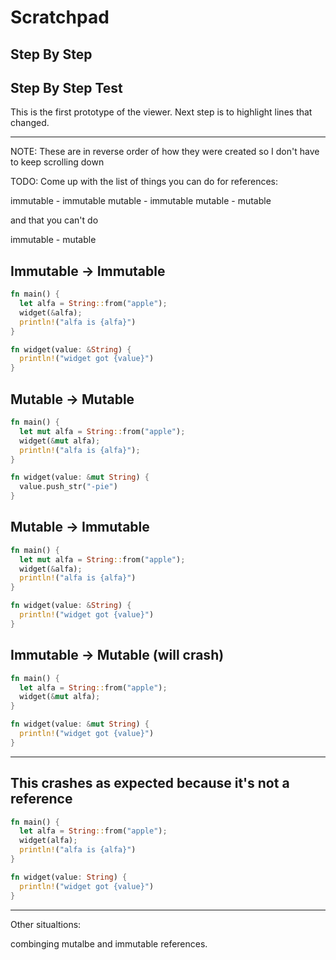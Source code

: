 # Scratchpad

## Step By Step

<script>
const rawSourceCode = `fn main() {
  let alfa = String::from("apple");
  show_value(&alfa);
  println!("alfa is {alfa}");
}

fn show_value(value: &String) { 
  println!("show_value got {value}");
}`.split('\n')


const lineSets = [
{ lines: [],
text: ""
},
{ lines: [`0_r`, `0_s`,`0_s`,`0_s`,`0_r`,`0_s`,`0_s`,`0_s`,`0_s`,],
text: "<p>here 1</p>"
},
{ lines: [`0_c`, `0_s`,`0_s`,`0_s`,`0_c`,`0_s`,`0_r`,`0_s`,`0_r`,],
text: "<p>here 1</p>"
},
{ lines: [`0_c`, `0_s`,`0_s`,`0_s`,`0_c`,`0_s`,`0_c`,`0_r`,`0_c`,],
text: "<p>here 1</p>"
},
{ lines: [`0_c`, `0_r`,`0_s`,`0_s`,`0_c`,`0_s`,`0_c`,`0_c`,`0_c`,],
text: "<p>here 1</p>"
},
{ lines: [`0_c`, `0_c`,`0_r`,`0_s`,`0_c`,`0_s`,`0_c`,`0_c`,`0_c`,],
text: "<p>here 1</p>"
},
{ lines: [`0_c`, `0_c`,`0_c`,`0_r`,`0_c`,`0_s`,`0_c`,`0_c`,`0_c`,],
text: "<p>here 1</p>"
},
{ lines: [`0_c`, `0_c`,`0_c`,`0_c`,`0_c`,`0_s`,`0_c`,`0_c`,`0_c`,],
text: "<p>here</p>"
}
]
</script>

## Step By Step Test

This is the first prototype of the viewer.
Next step is to highlight lines that changed.

<script>
let alfa_step = 0;

const renderCode = (code, lines) => {
  document.createElement("div");
  console.log('here');
  // const loc = document.getElementById('source-code');
  const loc = window['source-code'];
  console.log(loc);
}


const alfa_code = `
fn main() {
  let mut alfa = String::from("apple");
  widget(&mut alfa);
  println!("alfa is {alfa}");
}

fn widget(thing: &mut String) {
  thing.push_str("pie");
}

/// Temp stuff below

fn widget() {

`.split("\n");

const alfa_lines = [
  [1, 5, 6, 13, 9], 
  [1, 2, 5, 6, 13, 9], 
  [1, 2, 3, 5, 6, 13, 9], 
  [1, 2, 3, 5, 6, 7, 9], 
  [1, 2, 3, 5, 6, 7, 8, 9], 
  [1, 2, 3, 4, 5, 6, 7, 8, 9], 
]

const alfa_text = [
  `<p>Start with empty <code>main</code> and <code>widget</code>
  functions</p>`,
  `<p>Create a mutable <code>alfa</code> varaible bound to 
  our <code>String</code></p>`,
  `<p>Add a call to the <code>widget</code> function using
  with a mutable reference to <code>alfa</code> as an argument.
  </p>`,
  `<p>Update the <code>widget</code> function to accept the
  mutable refernce and bind it to a local variable named
  <code>thing</code></p>`,
  `<p>Make an update to the refernce</p>`,
  `<p>Output the value of <code>alfa</code> to show it's changed<p>`
]



const goToPrevious = () => {
  if (alfa_step > 0) {
    alfa_step -= 1
    updateStepByStep(alfa_step)
  }
}

const goToNext = () => {
  console.log(`goToNext incoming alfa_step: ${alfa_step}`)
  if (alfa_step < alfa_lines.length - 1) {
    alfa_step += 1
    updateStepByStep(alfa_step)
  }
}

const updateStepByStep = () => {
  const outputLines = [];
  for (let line_id in alfa_lines[alfa_step]) {
    outputLines.push(alfa_code[alfa_lines[alfa_step][line_id]])
  }
  window.stepByStepCode.value = outputLines.join("\n")

  window.stepByStepText.innerHTML = alfa_text[alfa_step]

  if (alfa_step > 0) {
    window.previousButton.innerHTML = "Previous"
  } else {
    window.previousButton.innerHTML = "&nbsp;&nbsp;----&nbsp;&nbsp;"
  }
  if (alfa_step < alfa_lines.length - 1) {
    window.nextButton.innerHTML = "Next"
  } else {
    window.nextButton.innerHTML = "&nbsp;--&nbsp;"
  }
}

const updateFromIndividualButton = (event) => {
  const indexToSwitchTo = parseInt(event.target.id.split("--")[1])
  console.log(indexToSwitchTo)
  alfa_step = indexToSwitchTo
  updateStepByStep()
}

const setupStepByStep = () => {

  const stepByStepButtonRowEl = document.createElement("div")

  const previousStepButtonEl = document.createElement('button')
  previousStepButtonEl.innerHTML = "&nbsp;&nbsp;&nbsp;--&nbsp;&nbsp;&nbsp;"
  previousStepButtonEl.id = "previousButton"
  stepByStepButtonRowEl.append(previousStepButtonEl)


  //stepByStepButtonEl.innerHTML = `<button id="previousButton">&nbsp;&nbsp;----&nbsp;&nbsp;</button>
  //<button id="nextButton">Next</button>`

  // const individualButtonRowEl = document.createElement("div")

  for (let i=0; i<alfa_lines.length; i ++) {
    const individualButtonEl = document.createElement("button")
    individualButtonEl.innerHTML = i + 1
    individualButtonEl.id = `individualStep--${i}`
    stepByStepButtonRowEl.append(individualButtonEl)
    individualButtonEl.addEventListener("click", updateFromIndividualButton)
  }

  const nextStepButtonEl = document.createElement('button')
  nextStepButtonEl.innerHTML = "Next"
  nextStepButtonEl.id = "nextButton"
  stepByStepButtonRowEl.append(nextStepButtonEl)

  const outputLines = [];
  for (let indx in alfa_lines[0]) {
    outputLines.push(alfa_code[alfa_lines[0][indx]])
  }

  const stepByStepCodeEl = document.createElement("textarea")
  stepByStepCodeEl.id = `stepByStepCode`
  stepByStepCodeEl.cols = 70
  stepByStepCodeEl.value = outputLines.join("\n");


  const stepByStepTextEl = document.createElement("div")
  stepByStepTextEl.id = "stepByStepText"
  stepByStepTextEl.innerHTML = alfa_text[0]

  window["stepByStepDiv"].append(stepByStepCodeEl);
  window["stepByStepDiv"].append(stepByStepTextEl);
  window["stepByStepDiv"].append(stepByStepButtonRowEl);
  // window["stepByStepDiv"].append(individualButtonRowEl);
   window["previousButton"].addEventListener("click", goToPrevious)
   window["nextButton"].addEventListener("click", goToNext)
   setStepByStepCodeRowCount()
}

const setStepByStepCodeRowCount = () => {
  window.stepByStepCode.rows = 1
  for (let lineIndex in alfa_lines) {
    if (window.stepByStepCode.rows < alfa_lines[lineIndex].length) {
      window.stepByStepCode.rows = alfa_lines[lineIndex].length
    }
  }
}

document.addEventListener("DOMContentLoaded", setupStepByStep);

</script>

<div id="stepByStepDiv"></div>

---

NOTE: These are in reverse order of how they were
created so I don't have to keep scrolling down

TODO: Come up with the list of things you can do
for references:

immutable - immutable
mutable - immutable
mutable - mutable

and that you can't do

immutable - mutable

## Immutable -> Immutable

```rust
fn main() {
  let alfa = String::from("apple");
  widget(&alfa);
  println!("alfa is {alfa}")
}

fn widget(value: &String) {
  println!("widget got {value}")
}
```

## Mutable -> Mutable

```rust
fn main() {
  let mut alfa = String::from("apple");
  widget(&mut alfa);
  println!("alfa is {alfa}");
}

fn widget(value: &mut String) {
  value.push_str("-pie")
}
```

## Mutable -> Immutable

```rust
fn main() {
  let mut alfa = String::from("apple");
  widget(&alfa);
  println!("alfa is {alfa}")
}

fn widget(value: &String) {
  println!("widget got {value}")
}
```

## Immutable -> Mutable (will crash)

```rust
fn main() {
  let alfa = String::from("apple");
  widget(&mut alfa);
}

fn widget(value: &mut String) {
  println!("widget got {value}")
}
```

---

## This crashes as expected because it's not a reference

```rust
fn main() {
  let alfa = String::from("apple");
  widget(alfa);
  println!("alfa is {alfa}")
}

fn widget(value: String) {
  println!("widget got {value}")
}
```

---

Other situaltions:

combinging mutalbe and immutable
references.
